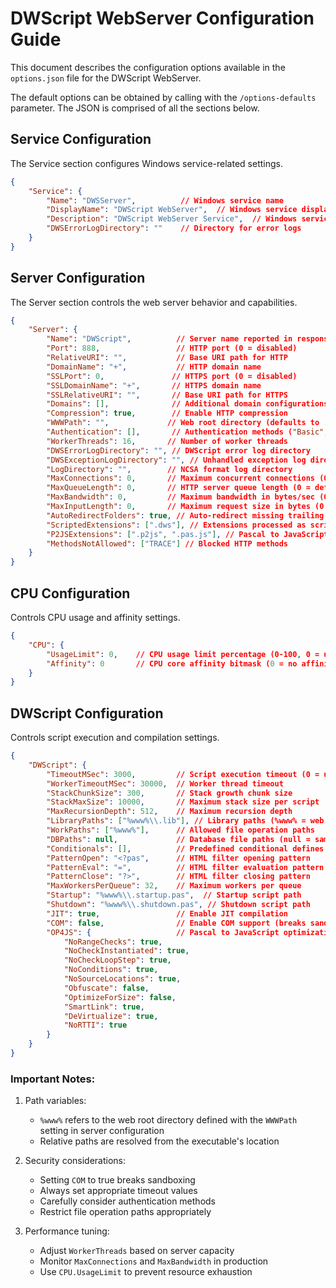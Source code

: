# DWScript WebServer Configuration Guide

This document describes the configuration options available in the `options.json` file for the DWScript WebServer.

The default options can be obtained by calling with the `/options-defaults` parameter. The JSON is comprised of all the sections below.

## Service Configuration

The Service section configures Windows service-related settings.

```json
{
    "Service": {
        "Name": "DWSServer",          // Windows service name
        "DisplayName": "DWScript WebServer",  // Windows service display name
        "Description": "DWScript WebServer Service",  // Windows service description
        "DWSErrorLogDirectory": ""    // Directory for error logs
    }
}
```

## Server Configuration

The Server section controls the web server behavior and capabilities.

```json
{
    "Server": {
        "Name": "DWScript",          // Server name reported in responses
        "Port": 888,                 // HTTP port (0 = disabled)
        "RelativeURI": "",           // Base URI path for HTTP
        "DomainName": "+",           // HTTP domain name
        "SSLPort": 0,               // HTTPS port (0 = disabled)
        "SSLDomainName": "+",       // HTTPS domain name
        "SSLRelativeURI": "",       // Base URI path for HTTPS
        "Domains": [],              // Additional domain configurations
        "Compression": true,        // Enable HTTP compression
        "WWWPath": "",             // Web root directory (defaults to ./www)
        "Authentication": [],       // Authentication methods ("Basic", "Digest", "NTLM", "Negotiate", "*")
        "WorkerThreads": 16,       // Number of worker threads
        "DWSErrorLogDirectory": "", // DWScript error log directory
        "DWSExceptionLogDirectory": "", // Unhandled exception log directory
        "LogDirectory": "",        // NCSA format log directory
        "MaxConnections": 0,       // Maximum concurrent connections (0 = unlimited)
        "MaxQueueLength": 0,       // HTTP server queue length (0 = default)
        "MaxBandwidth": 0,         // Maximum bandwidth in bytes/sec (0 = unlimited)
        "MaxInputLength": 0,       // Maximum request size in bytes (0 = 10MB)
        "AutoRedirectFolders": true, // Auto-redirect missing trailing slashes
        "ScriptedExtensions": [".dws"], // Extensions processed as scripts
        "P2JSExtensions": [".p2js", ".pas.js"], // Pascal to JavaScript extensions
        "MethodsNotAllowed": ["TRACE"] // Blocked HTTP methods
    }
}
```

## CPU Configuration

Controls CPU usage and affinity settings.

```json
{
    "CPU": {
        "UsageLimit": 0,    // CPU usage limit percentage (0-100, 0 = unlimited)
        "Affinity": 0       // CPU core affinity bitmask (0 = no affinity)
    }
}
```

## DWScript Configuration

Controls script execution and compilation settings.

```json
{
    "DWScript": {
        "TimeoutMSec": 3000,         // Script execution timeout (0 = unlimited, not recommended)
        "WorkerTimeoutMSec": 30000,  // Worker thread timeout
        "StackChunkSize": 300,       // Stack growth chunk size
        "StackMaxSize": 10000,       // Maximum stack size per script
        "MaxRecursionDepth": 512,    // Maximum recursion depth
        "LibraryPaths": ["%www%\\.lib"], // Library paths (%www% = web root)
        "WorkPaths": ["%www%"],      // Allowed file operation paths
        "DBPaths": null,             // Database file paths (null = same as WorkPaths)
        "Conditionals": [],          // Predefined conditional defines
        "PatternOpen": "<?pas",      // HTML filter opening pattern
        "PatternEval": "=",          // HTML filter evaluation pattern
        "PatternClose": "?>",        // HTML filter closing pattern
        "MaxWorkersPerQueue": 32,    // Maximum workers per queue
        "Startup": "%www%\\.startup.pas",  // Startup script path
        "Shutdown": "%www%\\.shutdown.pas", // Shutdown script path
        "JIT": true,                 // Enable JIT compilation
        "COM": false,                // Enable COM support (breaks sandboxing)
        "OP4JS": {                   // Pascal to JavaScript optimization options
            "NoRangeChecks": true,
            "NoCheckInstantiated": true,
            "NoCheckLoopStep": true,
            "NoConditions": true,
            "NoSourceLocations": true,
            "Obfuscate": false,
            "OptimizeForSize": false,
            "SmartLink": true,
            "DeVirtualize": true,
            "NoRTTI": true
        }
    }
}
```

### Important Notes:

1. Path variables:
   - `%www%` refers to the web root directory defined with the `WWWPath` setting in server configuration
   - Relative paths are resolved from the executable's location

2. Security considerations:
   - Setting `COM` to true breaks sandboxing
   - Always set appropriate timeout values
   - Carefully consider authentication methods
   - Restrict file operation paths appropriately

3. Performance tuning:
   - Adjust `WorkerThreads` based on server capacity
   - Monitor `MaxConnections` and `MaxBandwidth` in production
   - Use `CPU.UsageLimit` to prevent resource exhaustion
